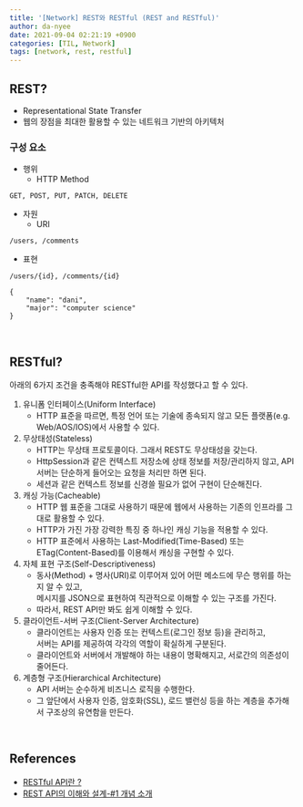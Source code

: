 ```yaml
---
title: '[Network] REST와 RESTful (REST and RESTful)'
author: da-nyee
date: 2021-09-04 02:21:19 +0900
categories: [TIL, Network]
tags: [network, rest, restful]
---
```


## REST?

- Representational State Transfer
- 웹의 장점을 최대한 활용할 수 있는 네트워크 기반의 아키텍처

### 구성 요소

- 행위
    - HTTP Method

```
GET, POST, PUT, PATCH, DELETE
```

- 자원
    - URI

```
/users, /comments
```

- 표현

```
/users/{id}, /comments/{id}
```
```
{
    "name": "dani",
    "major": "computer science"
}
```

<br/>

## RESTful?

아래의 6가지 조건을 충족해야 RESTful한 API를 작성했다고 할 수 있다.

1. 유니폼 인터페이스(Uniform Interface)
    - HTTP 표준을 따르면, 특정 언어 또는 기술에 종속되지 않고 모든 플랫폼(e.g. Web/AOS/IOS)에서 사용할 수 있다.
2. 무상태성(Stateless)
    - HTTP는 무상태 프로토콜이다. 그래서 REST도 무상태성을 갖는다.
    - HttpSession과 같은 컨텍스트 저장소에 상태 정보를 저장/관리하지 않고, API 서버는 단순하게 들어오는 요청을 처리만 하면 된다.
    - 세션과 같은 컨텍스트 정보를 신경쓸 필요가 없어 구현이 단순해진다.
3. 캐싱 가능(Cacheable)
    - HTTP 웹 표준을 그대로 사용하기 때문에 웹에서 사용하는 기존의 인프라를 그대로 활용할 수 있다.
    - HTTP가 가진 가장 강력한 특징 중 하나인 캐싱 기능을 적용할 수 있다.
    - HTTP 표준에서 사용하는 Last-Modified(Time-Based) 또는 ETag(Content-Based)를 이용해서 캐싱을 구현할 수 있다.
4. 자체 표현 구조(Self-Descriptiveness)
    - 동사(Method) + 명사(URI)로 이루어져 있어 어떤 메소드에 무슨 행위를 하는지 알 수 있고,<br/>
    메시지를 JSON으로 표현하여 직관적으로 이해할 수 있는 구조를 가진다.
    - 따라서, REST API만 봐도 쉽게 이해할 수 있다.
5. 클라이언트-서버 구조(Client-Server Architecture)
    - 클라이언트는 사용자 인증 또는 컨텍스트(로그인 정보 등)을 관리하고,<br/>
    서버는 API를 제공하여 각각의 역할이 확실하게 구분된다.
    - 클라이언트와 서버에서 개발해야 하는 내용이 명확해지고, 서로간의 의존성이 줄어든다.
6. 계층형 구조(Hierarchical Architecture)
    - API 서버는 순수하게 비즈니스 로직을 수행한다.
    - 그 앞단에서 사용자 인증, 암호화(SSL), 로드 밸런싱 등을 하는 계층을 추가해서 구조상의 유연함을 만든다.

<br/>

## References

- [RESTful API란 ?](https://brainbackdoor.tistory.com/53)
- [REST API의 이해와 설계-#1 개념 소개](https://bcho.tistory.com/953)